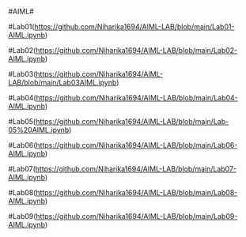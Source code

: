 #AIML#

#Lab01(https://github.com/Niharika1694/AIML-LAB/blob/main/Lab01-AIML.ipynb)

#Lab02(https://github.com/Niharika1694/AIML-LAB/blob/main/Lab02-AIML.ipynb)

#Lab03(https://github.com/Niharika1694/AIML-LAB/blob/main/Lab03AIML.ipynb)

#Lab04(https://github.com/Niharika1694/AIML-LAB/blob/main/Lab04-AIML.ipynb)

#Lab05(https://github.com/Niharika1694/AIML-LAB/blob/main/Lab-05%20AIML.ipynb)

#Lab06(https://github.com/Niharika1694/AIML-LAB/blob/main/Lab06-AIML.ipynb)

#Lab07(https://github.com/Niharika1694/AIML-LAB/blob/main/Lab07-AIML.ipynb)

#Lab08(https://github.com/Niharika1694/AIML-LAB/blob/main/Lab08-AIML.ipynb)

#Lab09(https://github.com/Niharika1694/AIML-LAB/blob/main/Lab09-AIML.ipynb)
